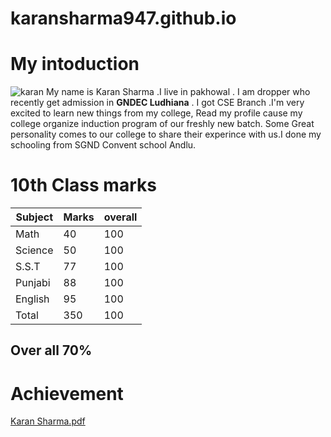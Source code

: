 # karansharma947.github.io
# My intoduction
![karan](https://github.com/user-attachments/assets/8da9a33b-64cd-4c81-9e1d-60b4f062c3fa)
My name is Karan Sharma .I live in pakhowal . I am dropper who recently get admission in **GNDEC Ludhiana** . I got CSE Branch .I'm very excited to learn new things from my college, Read my profile cause my college organize induction program of our freshly new batch. Some Great personality comes to our college to share their experince with us.I done my schooling from SGND Convent school Andlu.
# 10th Class marks 
| Subject | Marks | overall |
|---------|-------|---------|
| Math    | 40    | 100     |
| Science | 50    | 100     |
| S.S.T   | 77    | 100     |
| Punjabi | 88    | 100     |
| English | 95    | 100     |
| Total   | 350   | 100     |
## Over all 70%

# Achievement
[Karan Sharma.pdf](https://github.com/user-attachments/files/16334399/Karan.Sharma.pdf)



